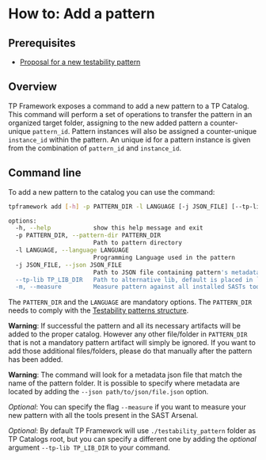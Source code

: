 # How to: Add a pattern

## Prerequisites

- [Proposal for a new testability pattern](https://github.com/testable-eu/sast-testability-patterns/blob/master/docs/testability-patterns-adding.md)

## Overview

TP Framework exposes a command to add a new pattern to a TP Catalog. This command will perform a set of operations to transfer the pattern in an organized target folder, assigning to the new added pattern a counter-unique `pattern_id`. Pattern instances will also be assigned a counter-unique `instance_id` within the pattern. An unique id for a pattern instance is given from the combination of `pattern_id` and `instance_id`.

## Command line

To add a new pattern to the catalog you can use the command:

```bash
tpframework add [-h] -p PATTERN_DIR -l LANGUAGE [-j JSON_FILE] [--tp-lib TP_LIB_DIR] [-m]

options:
  -h, --help            show this help message and exit
  -p PATTERN_DIR, --pattern-dir PATTERN_DIR
                        Path to pattern directory
  -l LANGUAGE, --language LANGUAGE
                        Programming Language used in the pattern
  -j JSON_FILE, --json JSON_FILE
                        Path to JSON file containing pattern's metadata
  --tp-lib TP_LIB_DIR   Path to alternative lib, default is placed in `testability_patterns`
  -m, --measure         Measure pattern against all installed SASTs tools
```

The `PATTERN_DIR` and the `LANGUAGE` are mandatory options. The `PATTERN_DIR` needs to comply with the [Testability patterns structure](https://github.com/testable-eu/sast-testability-patterns/blob/master/docs/testability-patterns-structure.md).

**Warning**: If successful the pattern and all its necessary artifacts will be added to the proper catalog. However any other file/folder in `PATTERN_DIR` that is not a mandatory pattern artifact will simply be ignored. If you want to add those additional files/folders, please do that manually after the pattern has been added.

**Warning**: The command will look for a metadata json file that match the name of the pattern folder. It is possible to specify where metadata are located by adding the `--json path/to/json/file.json` option.

*Optional*: You can specify the flag `--measure` if you want to measure your new pattern with all the tools present in the SAST Arsenal.

*Optional*: By default TP Framework will use `./testability_pattern` folder as TP Catalogs root, but you can specify a different one by adding the *optional* argument `--tp-lib TP_LIB_DIR` to your command.
